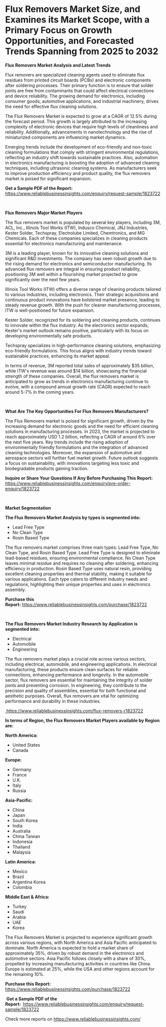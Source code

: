 <p><h1>Flux Removers Market Size, and Examines its Market Scope, with a Primary Focus on Growth Opportunities, and Forecasted Trends Spanning from 2025 to 2032</h1></p><p><strong>Flux Removers Market Analysis and Latest Trends</strong></p>
<p><p>Flux removers are specialized cleaning agents used to eliminate flux residues from printed circuit boards (PCBs) and electronic components after soldering processes. Their primary function is to ensure that solder joints are free from contaminants that could affect electrical connections and device reliability. The growing demand for electronics, including consumer goods, automotive applications, and industrial machinery, drives the need for effective flux cleaning solutions.</p><p>The Flux Removers Market is expected to grow at a CAGR of 12.5% during the forecast period. This growth is largely attributed to the increasing complexity of electronic devices that require high levels of cleanliness and reliability. Additionally, advancements in nanotechnology and the rise of miniaturized components are influencing market dynamics. </p><p>Emerging trends include the development of eco-friendly and non-toxic cleaning formulations that comply with stringent environmental regulations, reflecting an industry shift towards sustainable practices. Also, automation in electronics manufacturing is boosting the adoption of advanced cleaning techniques, including ultrasonic cleaning systems. As manufacturers seek to improve production efficiency and product quality, the flux removers market is poised for significant expansion.</p></p>
<p><strong>Get a Sample PDF of the Report:&nbsp;</strong> <a href="https://www.reliablebusinessinsights.com/enquiry/request-sample/1823722?utm_campaign=2537&utm_medium=2&utm_source=Github&utm_content=ia&utm_term=02032025&utm_id=flux-removers">https://www.reliablebusinessinsights.com/enquiry/request-sample/1823722</a></p>
<p>&nbsp;</p>
<p><strong>Flux Removers Major Market Players</strong></p>
<p><p>The flux removers market is populated by several key players, including 3M, ACL, Inc., Illinois Tool Works (ITW), Indusco Chemical, JNJ Industries, Kester Solder, Techspray, Electrolube Limited, Chemtronics, and MG Chemicals. Each of these companies specializes in cleaning products essential for electronics manufacturing and maintenance.</p><p>3M is a leading player, known for its innovative cleaning solutions and significant R&D investments. The company has seen robust growth due to the rising demand for electronics and semiconductor manufacturing. Its advanced flux removers are integral in ensuring product reliability, positioning 3M well within a flourishing market projected to grow significantly over the next few years.</p><p>Illinois Tool Works (ITW) offers a diverse range of cleaning products tailored to various industries, including electronics. Their strategic acquisitions and continuous product innovations have bolstered market presence, leading to steady revenue growth. With the push for cleaner manufacturing processes, ITW is well-positioned for future expansion.</p><p>Kester Solder, recognized for its soldering and cleaning products, continues to innovate within the flux industry. As the electronics sector expands, Kester's market outlook remains positive, particularly with its focus on developing environmentally safe products.</p><p>Techspray specializes in high-performance cleaning solutions, emphasizing eco-friendly formulations. This focus aligns with industry trends toward sustainable practices, enhancing its market appeal.</p><p>In terms of revenue, 3M reported total sales of approximately $35 billion, while ITW's revenue was around $14 billion, showcasing the financial strength of these companies. Overall, the flux removers market is anticipated to grow as trends in electronics manufacturing continue to evolve, with a compound annual growth rate (CAGR) expected to reach around 5-7% in the coming years.</p></p>
<p>&nbsp;</p>
<p><strong>What Are The Key Opportunities For Flux Removers Manufacturers?</strong></p>
<p><p>The Flux Removers market is poised for significant growth, driven by the increasing demand for electronic goods and the need for efficient cleaning solutions in manufacturing processes. In 2023, the market is projected to reach approximately USD 1.2 billion, reflecting a CAGR of around 6% over the next five years. Key trends include the rising adoption of environmentally friendly formulations and the integration of advanced cleaning technologies. Moreover, the expansion of automotive and aerospace sectors will further fuel market growth. Future outlook suggests a focus on sustainability, with innovations targeting less toxic and biodegradable products gaining traction.</p></p>
<p><strong>Inquire or Share Your Questions If Any Before Purchasing This Report:</strong> <a href="https://www.reliablebusinessinsights.com/enquiry/pre-order-enquiry/1823722?utm_campaign=2537&utm_medium=2&utm_source=Github&utm_content=ia&utm_term=02032025&utm_id=flux-removers">https://www.reliablebusinessinsights.com/enquiry/pre-order-enquiry/1823722</a></p>
<p>&nbsp;</p>
<p><strong>Market Segmentation</strong></p>
<p><strong>The Flux Removers Market Analysis by types is segmented into:</strong></p>
<p><ul><li>Lead Free Type</li><li>No Clean Type</li><li>Rosin Based Type</li></ul></p>
<p><p>The flux removers market comprises three main types: Lead Free Type, No Clean Type, and Rosin Based Type. Lead Free Type is designed to eliminate lead-based residues, ensuring environmental compliance. No Clean Type leaves minimal residue and requires no cleaning after soldering, enhancing efficiency in production. Rosin Based Type uses natural resin, providing excellent cleaning properties and thermal stability, making it suitable for various applications. Each type caters to different industry needs and regulations, highlighting their unique properties and uses in electronics assembly.</p></p>
<p><strong>Purchase this Report:&nbsp;</strong><a href="https://www.reliablebusinessinsights.com/purchase/1823722?utm_campaign=2537&utm_medium=2&utm_source=Github&utm_content=ia&utm_term=02032025&utm_id=flux-removers">https://www.reliablebusinessinsights.com/purchase/1823722</a></p>
<p>&nbsp;</p>
<p><strong>The Flux Removers Market Industry Research by Application is segmented into:</strong></p>
<p><ul><li>Electrical</li><li>Automobile</li><li>Engineering</li></ul></p>
<p><p>The flux removers market plays a crucial role across various sectors, including electrical, automobile, and engineering applications. In electrical manufacturing, these products ensure clean surfaces for reliable connections, enhancing performance and longevity. In the automobile sector, flux removers are essential for maintaining the integrity of solder joints and preventing corrosion. In engineering, they contribute to the precision and quality of assemblies, essential for both functional and aesthetic purposes. Overall, flux removers are vital for optimizing performance and durability in these industries.</p></p>
<p><a href="https://www.reliablebusinessinsights.com/flux-removers-r1823722?utm_campaign=2537&utm_medium=2&utm_source=Github&utm_content=ia&utm_term=02032025&utm_id=flux-removers">&nbsp;https://www.reliablebusinessinsights.com/flux-removers-r1823722</a></p>
<p><strong>In terms of Region, the Flux Removers Market Players available by Region are:</strong></p>
<p>
    <p> <strong> North America: </strong>
        <ul>
            <li>United States</li>
            <li>Canada</li>
        </ul>
        </p> 
    <p> <strong> Europe: </strong>
        <ul>
            <li>Germany</li>
            <li>France</li>
            <li>U.K.</li>
            <li>Italy</li>
            <li>Russia</li>
        </ul>
        </p> 
    <p> <strong> Asia-Pacific: </strong>
        <ul>
            <li>China</li>
            <li>Japan</li>
            <li>South Korea</li>
            <li>India</li>
            <li>Australia</li>
            <li>China Taiwan</li>
            <li>Indonesia</li>
            <li>Thailand</li>
            <li>Malaysia</li>
        </ul>
        </p> 
    <p> <strong> Latin America: </strong>
        <ul>
            <li>Mexico</li>
            <li>Brazil</li>
            <li>Argentina Korea</li>
            <li>Colombia</li>
        </ul>
        </p> 
    <p> <strong> Middle East & Africa: </strong>
        <ul>
            <li>Turkey</li>
            <li>Saudi</li>
            <li>Arabia</li>
            <li>UAE</li>
            <li>Korea</li>
        </ul>
    </p>
    </p>
<p><p>The Flux Removers Market is projected to experience significant growth across various regions, with North America and Asia Pacific anticipated to dominate. North America is expected to hold a market share of approximately 35%, driven by robust demand in the electronics and automotive sectors. Asia Pacific follows closely with a share of 30%, propelled by increasing manufacturing activities in countries like China. Europe is estimated at 25%, while the USA and other regions account for the remaining 10%.</p></p>
<p><strong>Purchase this Report: </strong><a href="https://www.reliablebusinessinsights.com/purchase/1823722?utm_campaign=2537&utm_medium=2&utm_source=Github&utm_content=ia&utm_term=02032025&utm_id=flux-removers">https://www.reliablebusinessinsights.com/purchase/1823722</a></p>
<p>&nbsp;<strong>Get a Sample PDF of the Report:&nbsp;&nbsp;</strong><a href="https://www.reliablebusinessinsights.com/enquiry/request-sample/1823722?utm_campaign=2537&utm_medium=2&utm_source=Github&utm_content=ia&utm_term=02032025&utm_id=flux-removers">https://www.reliablebusinessinsights.com/enquiry/request-sample/1823722</a></p>
<p><strong></strong></p>
<p>Check more reports on <a href="https://www.reliablebusinessinsights.com/?utm_campaign=2537&utm_medium=2&utm_source=Github&utm_content=ia&utm_term=02032025&utm_id=flux-removers">https://www.reliablebusinessinsights.com/</a></p>